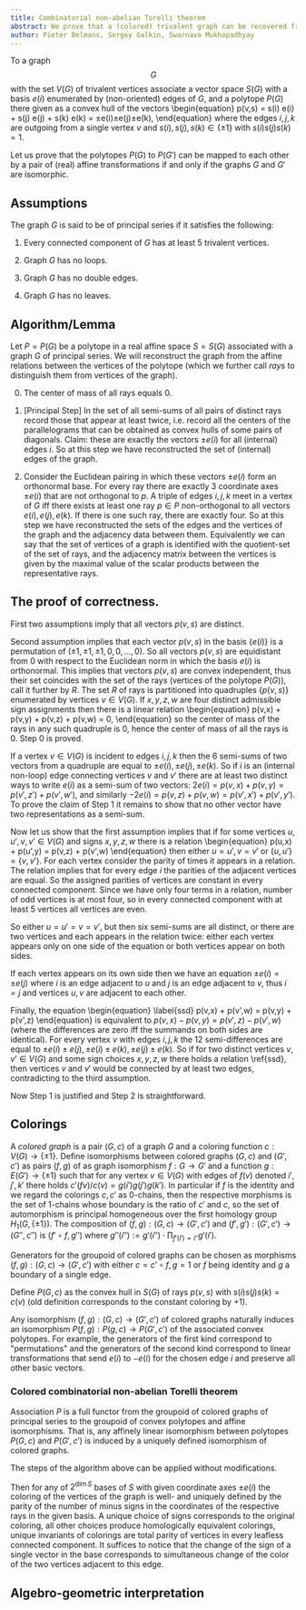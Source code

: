```yaml
---
title: Combinatorial non-abelian Torelli theorem
abstract: We prove that a (colored) trivalent graph can be recovered from (the polar dual of) the associated quantum Clebsch-Gordan polytope and that any isomorphism between such polytopes is induced by a unique properly defined isomorphism of underlying colored graphs.
author: Pieter Belmans, Sergey Galkin, Swarnava Mukhopadhyay
---
```


To a graph $$G$$ with the set $V(G)$ of trivalent vertices
associate a vector space $S(G)$ with a basis $e(i)$ enumerated by
(non-oriented) edges of $G$,
and a polytope $P(G)$ there given as a convex hull of
the vectors 
\begin{equation}
p(v,s) = s(i) e(i) + s(j) e(j) + s(k) e(k) = ±e(i)±e(j)±e(k),
\end{equation}
where the edges $i,j,k$ are outgoing from a single vertex $v$
and $s(i),s(j),s(k)\in\{\pm1\}$ with $s(i)s(j)s(k)=1$.

Let us prove that the polytopes $P(G)$ to $P(G')$ can be mapped to each other
by a pair of (real) affine transformations
if and only if the graphs $G$ and $G'$ are isomorphic.

## Assumptions
The graph $G$ is said to be of principal series if it satisfies the following:

1. Every connected component of $G$ has at least $5$ trivalent vertices.

2. Graph $G$ has no loops.

3. Graph $G$ has no double edges.

4. Graph $G$ has no leaves.

## Algorithm/Lemma
Let $P = P(G)$ be a polytope in a real affine space $S = S(G)$
associated with a graph $G$ of principal series.
We will reconstruct the graph from the affine relations between the vertices of the polytope
(which we further call _rays_ to distinguish them from vertices of the graph).

0. The center of mass of all rays equals $0$.

1. [Principal Step] In the set of all semi-sums of all pairs of distinct rays
   record those that appear at least twice,
   i.e. record all the centers of the parallelograms that can be obtained
   as convex hulls of some pairs of diagonals.
   Claim: these are exactly the vectors $±e(i)$ for all (internal) edges $i$.
   So at this step we have reconstructed the set of (internal) edges of the graph.

2. Consider the Euclidean pairing in which these vectors $±e(i)$ form an orthonormal base.
   For every ray there are exactly $3$ coordinate axes $±e(i)$ that
   are not orthogonal to $p$. A triple of edges $i,j,k$ meet in a vertex of $G$ iff
   there exists at least one ray $p\in P$ non-orthogonal to all vectors $e(i),e(j),e(k)$.
   If there is one such ray, there are exactly four.
   So at this step we have reconstructed the sets of the edges and the vertices of the graph
   and the adjacency data between them. Equivalently we can say that the set
   of vertices of a graph is identified with the quotient-set of the set of rays,
   and the adjacency matrix between the vertices is given by the maximal value
   of the scalar products between the representative rays.

## The proof of correctness.

First two assumptions imply that all vectors $p(v,s)$ are distinct.

Second assumption implies that each vector $p(v,s)$ in the basis $\{e(i)\}$
is a permutation of $(±1,±1,±1,0,0,...,0)$.
So all vectors $p(v,s)$ are equidistant from $0$ with respect
to the Euclidean norm in which the basis $e(i)$ is orthonormal.
This implies that vectors $p(v,s)$ are convex independent,
thus their set coincides with the set of the rays (vertices of the polytope $P(G)$),
call it further by $R$.
The set $R$ of rays is partitioned into quadruples
$\{ p(v,s) \}$ enumerated by vertices $v \in V(G)$.
If $x,y,z,w$ are four distinct admissible sign assignments then
there is a linear relation
\begin{equation}
p(v,x) + p(v,y) + p(v,z) + p(v,w) = 0,
\end{equation}
so the center of mass of the rays in any such quadruple is $0$,
hence the center of mass of all the rays is $0$.
Step 0 is proved.

If a vertex $v\in V(G)$ is incident to edges $i,j,k$ then the $6$ semi-sums of two vectors
from a quadruple are equal to $±e(i),±e(j),±e(k)$.
So if $i$ is an (internal non-loop) edge connecting vertices $v$ and $v'$
there are at least two distinct ways to write $e(i)$ as a semi-sum of two vectors:
$2 e(i) = p(v,x) + p(v,y) = p(v',z') + p(v',w')$,
and similarly $-2 e(i) = p(v,z) + p(v,w) = p(v',x') + p(v',y')$.
To prove the claim of Step 1 it remains to show that no other vector
have two representations as a semi-sum.

Now let us show that the first assumption implies that
if for some vertices $u,u',v,v' \in V(G)$ and signs $x,y,z,w$ there is a relation
\begin{equation}
p(u,x) + p(u',y) = p(v,z) + p(v',w)
\end{equation}
then either $u=u', v=v'$ or $\{u,u'\} = \{v,v'\}$.
For each vertex consider the parity of times it appears in a relation.
The relation implies that for every edge $i$ the parities of the adjacent vertices
are equal. So the assigned parities of vertices are constant in every connected component.
Since we have only four terms in a relation, number of odd vertices is at most four,
so in every connected component with at least 5 vertices all vertices are even.

So either $u=u'=v=v'$, but then six semi-sums are all distinct,
or there are two vertices and each appears in the relation twice:
either each vertex appears only on one side of the equation
or both vertices appear on both sides.

If each vertex appears on its own side then we have an equation $±e(i) = ±e(j)$
where $i$ is an edge adjacent to $u$ and $j$ is an edge adjacent to $v$,
thus $i=j$ and vertices $u,v$ are adjacent to each other.

Finally, the equation
\begin{equation} \label{ssd}
p(v,x) + p(v',w) = p(v,y) + p(v',z)
\end{equation}
is equivalent to $p(v,x) - p(v,y) = p(v',z) - p(v',w)$
(where the differences are zero iff the summands on both sides are identical).
For every vertex $v$ with edges $i,j,k$
the $12$ semi-differences are equal to $±e(i)±e(j),±e(i)±e(k),±e(j)±e(k)$.
So if for two distinct vertices $v,v' \in V(G)$
and some sign choices $x,y,z,w$ there holds a relation \ref{ssd},
then vertices $v$ and $v'$ would be connected by at least two edges,
contradicting to the third assumption.

Now Step 1 is justified and Step 2 is straightforward.


## Colorings

A *colored graph* is a pair $(G,c)$ of a graph $G$ and a coloring function
$c : V(G) \to \{\pm1\}$. Define isomorphisms between colored graphs $(G,c)$
and $(G',c')$ as pairs $(f,g)$ of as graph isomorphism $f: G \to G'$
and a function $g : E(G') \to \{\pm1\}$ such that for any
vertex $v\in V(G)$ with edges of $f(v)$ denoted $i',j',k'$ there holds
$c'(fv) / c(v) = g(i') g(j') g(k')$. In particular if $f$ is the identity
and we regard the colorings $c,c'$ as $0$-chains, then the respective morphisms
is the set of $1$-chains whose boundary is the ratio of $c'$ and $c$,
so the set of automorphism is principal homogeneous over the first homology group
$H_1(G,\{\pm1\})$. The composition of $(f,g) : (G,c) \to (G',c')$
and $(f',g') : (G',c') \to (G'',c'')$ is $(f'\circ f, g'')$
where $g''(i'') := g'(i'') \cdot \prod_{f'(i') = i''} g'(i')$.

Generators for the groupoid of colored graphs can be chosen as morphisms
$(f,g) : (G,c) \to (G',c')$ 
with either $c = c' \circ f, g = 1$
or $f$ being identity and $g$ a boundary of a single edge.

Define $P(G,c)$ as the convex hull in $S(G)$ of rays $p(v,s)$ with $s(i) s(j) s(k) = c(v)$
(old definition corresponds to the constant coloring by $+1$).

Any isomorphism $(f,g): (G,c) \to (G',c')$
of colored graphs naturally induces an isomorphism 
$P(f,g) : P(g,c) \to P(G',c')$ of the associated convex polytopes.
For example, the generators of the first kind correspond to "permutations"
and the generators of the second kind correspond to linear transformations
that send $e(i)$ to $-e(i)$ for the chosen edge $i$ and preserve all other basic vectors.

### Colored combinatorial non-abelian Torelli theorem
Association $P$ is a full functor from the groupoid of colored
graphs of principal series to the groupoid of convex polytopes
and affine isomorphisms. That is, any affinely linear isomorphism
between polytopes $P(G,c)$ and $P(G',c')$ is induced by a uniquely defined
isomorphism of colored graphs.


The steps of the algorithm above can be applied without modifications.

Then for any of $2^{\dim S}$ bases of $S$ with given coordinate axes $±e(i)$
the coloring of the vertices of the graph is well- and uniquely defined
by the parity of the number of minus signs in the coordinates of the respective rays
in the given basis.
A unique choice of signs corresponds to the original coloring, all other choices
produce homologically equivalent colorings, unique invariants of colorings
are total parity of vertices in every leafless connected component.
It suffices to notice that the change of the sign
of a single vector in the base corresponds to simultaneous
change of the color of the two vertices adjacent to this edge.


## Algebro-geometric interpretation
